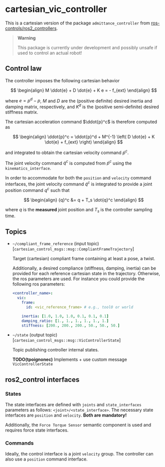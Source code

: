 # cartesian_vic_controller

This is a cartesian version of the package `admittance_controller` from [ros-controls/ros2_controllers](https://github.com/ros-controls/ros2_controllers/tree/master).

> **Warning**
>
> This package is currently under development and possibly unsafe if used to control an actual robot!

## Control law

The controller imposes the following cartesian behavior

$$
\begin{align}
  M \ddot{e} + D \dot{e} + K e = - f_{ext}
\end{align}
$$

where $e = p^d - p$, $M$ and $D$ are the (positive definite) desired inertia and damping matrix, respectively, and $K^d$ is the (positive semi-definite) desired stiffness matrix.

The cartesian acceleration command $\ddot{p}^c$ is therefore computed as

$$
\begin{align}
  \ddot{p}^c = \ddot{p}^d + M^{-1} \left( D \dot{e} + K \dot{e} + f_{ext} \right)
\end{align}
$$

and integrated to obtain the cartesian velocity command $\dot{p}^c$.

The joint velocity command $\dot{q}^c$ is computed from $\dot{p}^c$ using the `kinematics_interface`.

In order to accommodate for both the `position` and `velocity` command interfaces, the joint velocity command $\dot{q}^c$ is integrated to provide a joint position command ${q}^c$ such that

$$
\begin{align}
  {q}^c &= q + T_s \dot{q}^c
\end{align}
$$

where $q$ is the **measured** joint position and $T_s$ is the controller sampling time.

## Topics

- `~/compliant_frame_reference` (input topic) [`cartesian_control_msgs::msg::CompliantFrameTrajectory`]

  Target (cartesian) compliant frame containing at least a pose, a twist.

  Additionally, a desired compliance (stiffness, damping, inertia) can be provided for each reference cartesian state in the trajectory. Otherwise, the ros parameters are used. For instance you could provide the following ros parameters:

  ```yaml
  <controller_name>:
    vic:
      frame:
        id: <vic_reference_frame> # e.g., tool0 or world

      inertia: [1.0, 1.0, 1.0, 0.1, 0.1, 0.1]
      damping_ratio: [1., 1., 1., 1., 1., 1.]
      stiffness: [200., 200., 200., 50., 50., 50.]
  ```

- `~/state` (output topic) [`cartesian_control_msgs::msg::VicControllerState`]

  Topic publishing controller internal states.

  **TODO(tpoignonec)** Implements + use custom message `VicControllerState`


## ros2_control interfaces

### States

The state interfaces are defined with ``joints`` and ``state_interfaces`` parameters as follows: ``<joint>/<state_interface>``.
The necessary state interfaces are ``position`` and ``velocity``.
**Both are mandatory!**

Additionally, the `Force Torque Sensor` semantic component is used and requires force state interfaces.

### Commands

Ideally, the control interface is a joint ``velocity`` group.
The controller can also use a ``position`` command interface.
